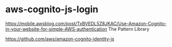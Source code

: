 # aws-cognito-js-login


https://mobile.awsblog.com/post/TxBVEDL5Z8JKAC/Use-Amazon-Cognito-in-your-website-for-simple-AWS-authentication
The Pattern Library

https://github.com/aws/amazon-cognito-identity-js